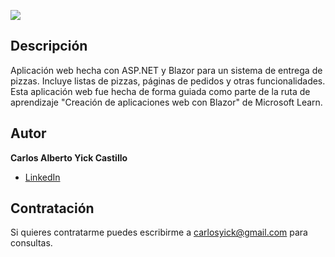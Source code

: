 ![](https://www.simplilearn.com/ice9/free_resources_article_thumb/ASP.NET_logo.jpg)

## Descripción ##

Aplicación web hecha con ASP.NET y Blazor para un sistema de entrega de pizzas. Incluye listas de pizzas, páginas de pedidos y otras funcionalidades. Esta aplicación web fue hecha de forma 
guiada como parte de la ruta de aprendizaje "Creación de aplicaciones web con Blazor" de Microsoft Learn.

## Autor ##
**Carlos Alberto Yick Castillo**

* [LinkedIn](https://www.linkedin.com/in/carlosyick/)

## Contratación ##
Si quieres contratarme puedes escribirme a carlosyick@gmail.com para consultas.
